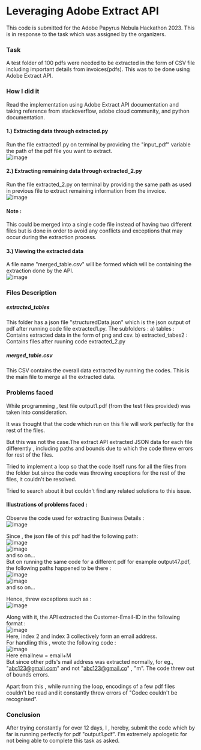 
# Leveraging Adobe Extract API
This code is submitted for the Adobe Papyrus Nebula Hackathon 2023.
This is in response to the task which was assigned by the organizers. 

### Task
A test folder of 100 pdfs were needed to be extracted in the form of CSV file including important details from invoices(pdfs). This was to be done using Adobe Extract API.

### How I did it
Read the implementation using Adobe Extract API documentation and taking reference from stackoverflow, adobe cloud community, and python documentation.

#### 1.) Extracting data through extracted.py
Run the file extracted1.py on terminal by providing the "input_pdf" variable the path of the pdf file you want to extract.<br>
![image](https://github.com/DizManvi/AdobeExtractAPI/assets/98814117/43dd942a-9f84-48b5-81e8-1e9485fa239e)

#### 2.) Extracting remaining data through extracted_2.py
Run the file extracted_2.py on terminal by providing the same path as used in previous file to extract remaining information from the invoice.<br>
![image](https://github.com/DizManvi/AdobeExtractAPI/assets/98814117/3960df62-66e0-479b-9765-1eda333d3d73)

#### Note : 
This could be merged into a single code file instead of having two different files but is done in order to avoid any conflicts and exceptions that may occur during the extraction process.

#### 3.) Viewing the extracted data
A file name "merged_table.csv" will be formed which will be containing the extraction done by the API.<br>
![image](https://github.com/DizManvi/AdobeExtractAPI/assets/98814117/b639f887-5df3-4da2-8079-6e2f4d205449)

### Files Description

##### extracted_tables
This folder has a json file "structuredData.json" which is the json output of pdf after running code file extracted1.py.
The subfolders : 
a) tables : Contains extracted data in the form of png and csv.
b) extracted_tabes2 : Contains files after ruuning code extracted_2.py

##### merged_table.csv
This CSV contains the overall data extracted by running the codes. This is the main file to merge all the extracted data.


### Problems faced 
While programming , test file output1.pdf (from the test files provided) was taken into consideration.

It was thought that the code which run on this file will work perfectly for the rest of the files.

But this was not the case.The extract API extracted JSON data for each file differently , including paths and bounds due to which the code threw errors for rest of the files.

Tried to implement a loop so that the code itself runs for all the files from the folder but since the code was throwing exceptions for the rest of the files, it couldn't be resolved.

Tried to search about it but couldn't find any related solutions to this issue.

#### Illustrations of problems faced :

Observe the code used for extracting Business Details :<br>
![image](https://github.com/DizManvi/AdobeExtractAPI/assets/98814117/c2de8cc7-224f-4298-bd51-1bbb9a089eef)

Since , the json file of this pdf had the following path:<br>
![image](https://github.com/DizManvi/AdobeExtractAPI/assets/98814117/c3ae23bb-a08e-4391-abe5-04219233bd4e)<br>
![image](https://github.com/DizManvi/AdobeExtractAPI/assets/98814117/81af10d1-b670-44cf-a295-28a0a00e3ed6)
<br>
and so on...<br>
But on running the same code for a different pdf for example output47.pdf, the following paths happened to be there :<br>
![image](https://github.com/DizManvi/AdobeExtractAPI/assets/98814117/bc2485f5-aa06-4fd4-80c1-7b7e42f0e5ef)<br>
![image](https://github.com/DizManvi/AdobeExtractAPI/assets/98814117/39dac827-847c-4ed4-babd-a354c001db10)<br>
and so on...<br>

Hence, threw exceptions such as :<br>
![image](https://github.com/DizManvi/AdobeExtractAPI/assets/98814117/0d240a08-fcbd-4bb2-8b08-f5490c63032d)

Along with it, the API extracted the Customer-Email-ID in the following format :<br>
![image](https://github.com/DizManvi/AdobeExtractAPI/assets/98814117/3c6195de-ae73-4706-b9db-03df23612756)<br>
Here, index 2 and index 3 collectively form an email address.<br>
For handling this , wrote the following code :<br>
![image](https://github.com/DizManvi/AdobeExtractAPI/assets/98814117/daa0d26a-2b5f-49a0-8207-1f5a059e00fb)<br>
Here emailnew = email+M <br>
But since other pdfs's mail address was extracted normally, for eg., <br>
"abc123@gmail.com" and not "abc123@gmail.co" , "m". The code threw out of bounds errors.

Apart from this , while running the loop, encodings of a few pdf files couldn't be read and it constantly threw errors of "Codec couldn't be recognised".

### Conclusion

After trying constantly for over 12 days, I , hereby, submit the code which by far is running perfectly for pdf "output1.pdf".
I'm extremely apologetic for not being able to complete this task as asked.









